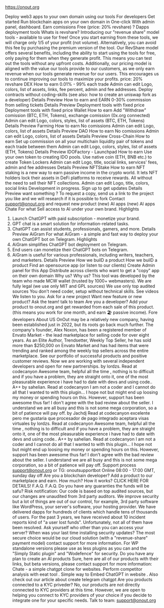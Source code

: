 https://onout.org

Deploy web3 apps to your own domain using our  tools
For developers
Get started
Run blockchain apps on your own domain in One-click
With admin panel, dashboard. Earn comissions
Free (price: 20% revshare)
?
Dapps deployment tools
Whats is revshare?
Introducing our "revenue share" model tools - available to use for free! Once you start earning from these tools, we will charge only 1/5 of your profit (not volume). Alternatively, you can avoid this fee by purchasing the premium version of the tool.
Our RevShare model offers several benefits, including the ability to start using the tools for free, only paying for them when they generate profit. This means you can test out the tools without any upfront costs.
Additionally, our pricing model is aligned with the value our tools provide to our customers, as we only earn revenue when our tools generate revenue for our users. This encourages us to continue improving our tools to maximize your profits.
price: 20% revshare
DEX
How to earn
0.01% - 99% each trade
Admin can edit
Logo, colors, list of assets, links, fee percent, admin and fee addresses. Deploy contracts without coding-skills (see also: how to create an
uniswap fork
as a developer)
Details
Preview
How to earn
and EARN 0-30% commission from selling tickets
Details
Preview
Deployment tools with fixed price
Deployment tools with fixed price
Wallet
How to earn
Add "Withdraw" comission (BTC, ETH, Tokens), exchange comission (0x.org connected)
Admin can edit
Logo, colors, styles, list of assets (BTC, ETH, Tokens)
Details
Preview
Farming
How to earn
No comissions
Admin can edit
Logo, colors, list of assets
Details
Preview
DAO
How to earn
No comissions
Admin can edit
Logo, colors, list of assets
Details
Preview
Cross-Chain
How to earn
Set up commission on all your multichain liquidity pair of tokens and each trade between them
Admin can edit
Logo, colors, styles, list of assets (ETH, Tokens)
Details
Preview
IDOFactory - Launchpad
How to earn
Use your own token to creating IDO pools. Use native coin (ETH, BNB etc.) to create Token Lockers
Admin can edit
Logo, title, social links, services' fees, admin and fee addresses
Details
Preview
NFTStake
How to earn
NFT staking is a new way to earn passive income in the crypto world. It lets NFT holders lock their assets in DeFi platforms to receive rewards. All without the need to sell their NFT collections.
Admin can edit
Logo, title, colors, social links
Development in progress.
Sign up
to get updates
Details
Preview
want something
?
To request a copy, send us a link to the project you like and we will research if it is possible to fork
Contact
support@onout.org
and request new product
(new) AI apps
(new) AI apps
Chate
For what
Sell access to AI under your own brand.
Highlights
1. Launch ChatGPT with paid subscription - monetize your brand.
2. GPT chat is a smart solution for information-related tasks.
3. ChatGPT can assist students, professionals, gamers, and more.
Details
Preview
AiGram
For what
AiGram - a simple and fast way to deploy your own ChatGPT bot on Telegram.
Highlights
1. AiGram simplifies ChatGPT bot deployment on Telegram.
2. End users can monetize their ChatGPT bots on Telegram.
3. AiGram is useful for various professionals, including writers, teachers, and marketers.
Details
Preview
How we builD a product
How we builD a product
Find an opensource app (or listen to our
clients)
Create Admin panel for this App
Distribute across clients who want to
get a "copy" app on their own domain
Why us?
Why us?
This tool was developed by the team who made MCW wallet (trusted by 1000+ webmasters).
We are fully legal (we use only MIT and GPL sources)
We use only top audited sources
You don't need coder, setup without technical skills.
See videos
We listen to you.
Ask for a new project
Want new feature or new product? Ask the team!
talk to team
Are you a developer?
Add your product to onout.org and get rewarded from each sale of this product. (this means you work for one month, and earn 🏖 passive income).
Fore developers
About US
OnOut may be a relatively new company, having been established just in 2022, but its roots go back much further. The company's founder, Alex Noxon, has been a registered member of Envato Market - the lead marketplace for selling code for over eight years. As an Elite Author, Trendsetter, Weekly Top Seller, he has sold more than $250,000 on Envato Market and has had items that were trending and ranked among the weekly top sellers across the entire marketplace. See our portfolio of successful products and positive customer reviews. Now we are working with several independent developers and open for new partnerships.
by lordzs.
Read at codecanyon
Awesome team, helpful all the time , nothing is to difficult and if you have a problem, they are straight onto it, one of the most pleasurable experience i have had to date with devs and using code.. A++
by sahelian.
Read at codecanyon
I am not a coder and I cannot do all that I wanted to with this plugin... I hope not but might end up loosing my money or spending hours on this. However, support has been awesome thus far! I don't agree with the bad review about the seller. I understand we are all busy and this is not some mega corporation, so a bit of patience will pay off.
by Jachdj
Read at codecanyon
excelente pero me gustaria que procesador de pago integrado aceptara visas virtuales
by lordzs.
Read at codecanyon
Awesome team, helpful all the time , nothing is to difficult and if you have a problem, they are straight onto it, one of the most pleasurable experience i have had to date with devs and using code.. A++
by sahelian.
Read at codecanyon
I am not a coder and I cannot do all that I wanted to with this plugin... I hope not but might end up loosing my money or spending hours on this. However, support has been awesome thus far! I don't agree with the bad review about the seller. I understand we are all busy and this is not some mega corporation, so a bit of patience will pay off.
Support process
support@onout.org or TG:
onoutsupportbot
Online 08:00 - 17:00 GMT, sunday day off
Are you a blockchain developer?
Add a product to our marketplace and earn. How much? How it works?
CLICK HERE FOR DETAILS!
F.A.Q.
F.A.Q.
Do you have any guaranties the funds will be safu?
Risk notification: Our code is based on top audited sources, but our changes are unaudited from 3rd party auditors. We improve security but a lot of things are out of our control, for example, 3rd party software like WordPress, your server's software, your hosting provider. We have delivered dapps for hundreds of clients which handle tens of thousands of users. For the past 3 years, we have received about 10 incident reports kind of "a user lost funds". Unfortunately, not all of them have been resolved. Ask yourself who other than you can access your server? When was your last time installing security updates? The most secure choice would be our cloud solution (with a "revenue-share" payment model) contact support for more information. For WP standalone versions please use as less plugins as you can and the "Simply Static plugin" and "Wodefence" for security.
Do you have any plan to create an AI products
Sure, here are all of our products with their links, but beta versions, please contact support for more information:
Chate - a simple chatgpt clone
for websites.
Perform competitor analysis with
eeat tool
. Simple way to
Embed ChatGPT in website
.
Also check out our article about
create telegram chatgpt
Are you products connected to a KYC priveder?
No, our products are not directly connected to KYC providers at this time. However, we are open to helping you connect to
KYC providers
of your choice if you decide to integrate one for your specific needs.
Talk to team: support@onout.org